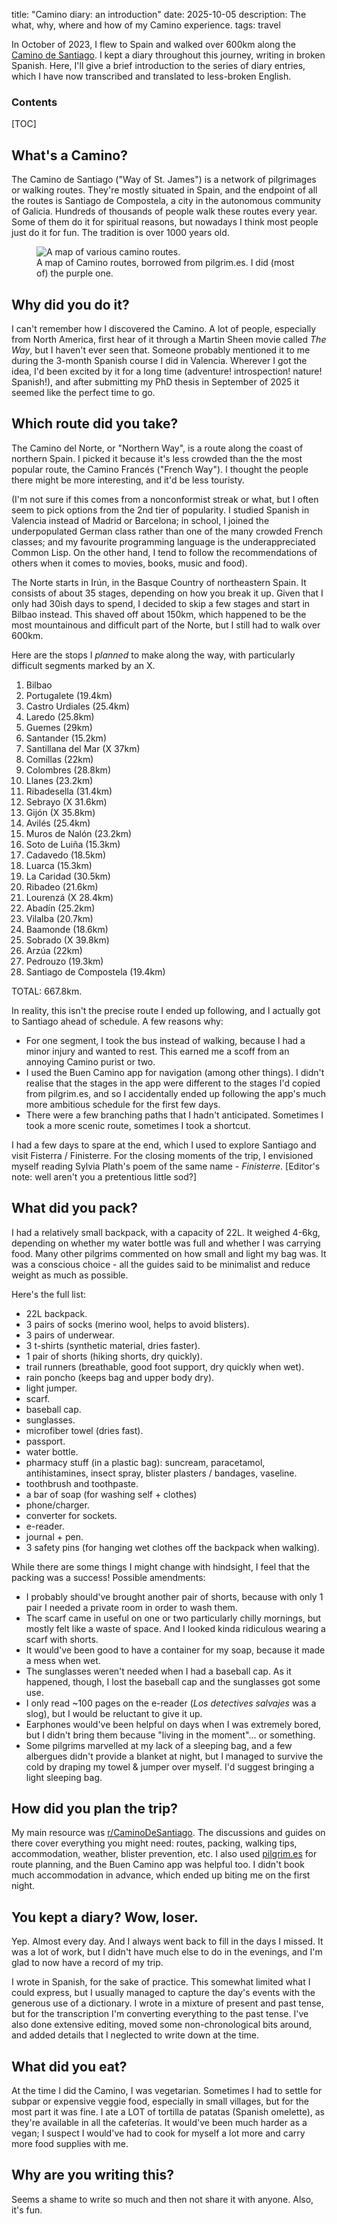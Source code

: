title: "Camino diary: an introduction"
date: 2025-10-05
description: The what, why, where and how of my Camino experience.
tags: travel

In October of 2023, I flew to Spain and walked over 600km along the [Camino de Santiago](https://en.wikipedia.org/wiki/Camino_de_Santiago). I kept a diary throughout this journey, writing in broken Spanish. Here, I'll give a brief introduction to the series of diary entries, which I have now transcribed and translated to less-broken English.

<h3>Contents</h3>
[TOC]

## What's a Camino?
The Camino de Santiago ("Way of St. James") is a network of pilgrimages or walking routes. They're mostly situated in Spain, and the endpoint of all the routes is Santiago de Compostela, a city in the autonomous community of Galicia. Hundreds of thousands of people walk these routes every year. Some of them do it for spiritual reasons, but nowadays I think most people just do it for fun. The tradition is over 1000 years old.

<figure>
<img src="{{ url_for('static', filename='img/camino/camino-map.webp') }}"
     alt="A map of various camino routes."
     class="centered">
<figcaption>A map of Camino routes, borrowed from pilgrim.es. I did (most of) the purple one.</figcaption>
</figure>

## Why did you do it?
I can't remember how I discovered the Camino. A lot of people, especially from North America, first hear of it through a Martin Sheen movie called *The Way*, but I haven't ever seen that. Someone probably mentioned it to me during the 3-month Spanish course I did in Valencia. Wherever I got the idea, I'd been excited by it for a long time (adventure! introspection! nature! Spanish!), and after submitting my PhD thesis in September of 2025 it seemed like the perfect time to go.

## Which route did you take?
The Camino del Norte, or "Northern Way", is a route along the coast of northern Spain. I picked it because it's less crowded than the the most popular route, the Camino Francés ("French Way"). I thought the people there might be more interesting, and it'd be less touristy.

(I'm not sure if this comes from a nonconformist streak or what, but I often seem to pick options from the 2nd tier of popularity. I studied Spanish in Valencia instead of Madrid or Barcelona; in school, I joined the underpopulated German class rather than one of the many crowded French classes; and my favourite programming language is the underappreciated Common Lisp. On the other hand, I tend to follow the recommendations of others when it comes to movies, books, music and food).

The Norte starts in Irún, in the Basque Country of northeastern Spain. It consists of about 35 stages, depending on how you break it up. Given that I only had 30ish days to spend, I decided to skip a few stages and start in Bilbao instead. This shaved off about 150km, which happened to be the most mountainous and difficult part of the Norte, but I still had to walk over 600km.

Here are the stops I *planned* to make along the way, with particularly difficult segments marked by an X.

1. Bilbao
2. Portugalete (19.4km)
3. Castro Urdiales (25.4km)
4. Laredo (25.8km)
5. Guemes (29km)
6. Santander (15.2km)
7. Santillana del Mar (X 37km)
8. Comillas (22km)
9. Colombres (28.8km)
10. Llanes (23.2km)
11. Ribadesella (31.4km)
12. Sebrayo (X 31.6km)
13. Gijón (X 35.8km)
14. Avilés (25.4km)
15. Muros de Nalón (23.2km)
16. Soto de Luiña (15.3km)
17. Cadavedo (18.5km)
18. Luarca (15.3km)
19. La Caridad (30.5km)
20. Ribadeo (21.6km)
21. Lourenzá (X 28.4km)
22. Abadín (25.2km)
23. Vilalba (20.7km)
24. Baamonde (18.6km)
25. Sobrado (X 39.8km)
26. Arzúa (22km)
27. Pedrouzo (19.3km)
28. Santiago de Compostela (19.4km)

TOTAL: 667.8km.

In reality, this isn't the precise route I ended up following, and I actually got to Santiago ahead of schedule. A few reasons why:

* For one segment, I took the bus instead of walking, because I had a minor injury and wanted to rest. This earned me a scoff from an annoying Camino purist or two.
* I used the Buen Camino app for navigation (among other things). I didn't realise that the stages in the app were different to the stages I'd copied from pilgrim.es, and so I accidentally ended up following the app's much more ambitious schedule for the first few days.
* There were a few branching paths that I hadn't anticipated. Sometimes I took a more scenic route, sometimes I took a shortcut.

I had a few days to spare at the end, which I used to explore Santiago and visit Fisterra / Finisterre. For the closing moments of the trip, I envisioned myself reading Sylvia Plath's poem of the same name - *Finisterre*. [Editor's note: well aren't you a pretentious little sod?]

## What did you pack?
I had a relatively small backpack, with a capacity of 22L. It weighed 4-6kg, depending on whether my water bottle was full and whether I was carrying food. Many other pilgrims commented on how small and light my bag was. It was a conscious choice - all the guides said to be minimalist and reduce weight as much as possible.

Here's the full list:

* 22L backpack.
* 3 pairs of socks (merino wool, helps to avoid blisters).
* 3 pairs of underwear.
* 3 t-shirts (synthetic material, dries faster).
* 1 pair of shorts (hiking shorts, dry quickly).
* trail runners (breathable, good foot support, dry quickly when wet).
* rain poncho (keeps bag and upper body dry).
* light jumper.
* scarf.
* baseball cap.
* sunglasses.
* microfiber towel (dries fast).
* passport.
* water bottle.
* pharmacy stuff (in a plastic bag): suncream, paracetamol, antihistamines, insect spray, blister plasters / bandages, vaseline.
* toothbrush and toothpaste.
* a bar of soap (for washing self + clothes)
* phone/charger.
* converter for sockets.
* e-reader.
* journal + pen.
* 3 safety pins (for hanging wet clothes off the backpack when walking).

While there are some things I might change with hindsight, I feel that the packing was a success! Possible amendments:

* I probably should've brought another pair of shorts, because with only 1 pair I needed a private room in order to wash them.
* The scarf came in useful on one or two particularly chilly mornings, but mostly felt like a waste of space. And I looked kinda ridiculous wearing a scarf with shorts.
* It would've been good to have a container for my soap, because it made a mess when wet.
* The sunglasses weren't needed when I had a baseball cap. As it happened, though, I lost the baseball cap and the sunglasses got some use.
* I only read ~100 pages on the e-reader (*Los detectives salvajes* was a slog), but I would be reluctant to give it up.
* Earphones would've been helpful on days when I was extremely bored, but I didn't bring them because "living in the moment"... or something.
* Some pilgrims marvelled at my lack of a sleeping bag, and a few albergues didn't provide a blanket at night, but I managed to survive the cold by draping my towel & jumper over myself. I'd suggest bringing a light sleeping bag.

## How did you plan the trip?
My main resource was [r/CaminoDeSantiago](https://www.reddit.com/r/CaminoDeSantiago/). The discussions and guides on there cover everything you might need: routes, packing, walking tips, accommodation, weather, blister prevention, etc. I also used [pilgrim.es](https://www.pilgrim.es/en/northern-way/) for route planning, and the Buen Camino app was helpful too. I didn't book much accommodation in advance, which ended up biting me on the first night.

## You kept a diary? Wow, loser.
Yep. Almost every day. And I always went back to fill in the days I missed. It was a lot of work, but I didn't have much else to do in the evenings, and I'm glad to now have a record of my trip.

I wrote in Spanish, for the sake of practice. This somewhat limited what I could express, but I usually managed to capture the day's events with the generous use of a dictionary. I wrote in a mixture of present and past tense, but for the transcription I'm converting everything to the past tense. I've also done extensive editing, moved some non-chronological bits around, and added details that I neglected to write down at the time.

## What did you eat?
At the time I did the Camino, I was vegetarian. Sometimes I had to settle for subpar or expensive veggie food, especially in small villages, but for the most part it was fine. I ate a LOT of tortilla de patatas (Spanish omelette), as they're available in all the cafeterías. It would've been much harder as a vegan; I suspect I would've had to cook for myself a lot more and carry more food supplies with me.

## Why are you writing this?
Seems a shame to write so much and then not share it with anyone. Also, it's fun.
